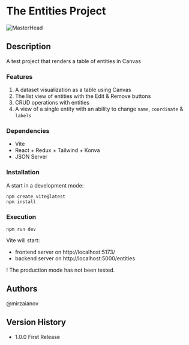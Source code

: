 # The Entities Project

![MasterHead](https://www.dropbox.com/scl/fi/ch0aki7fuxzwsc0637k1i/Screenshot-2024-03-27-211522.png?rlkey=phse23femu54z8kjiwnw23oxe&raw=1)

## Description

A test project that renders a table of entities in Canvas

### Features

1. A dataset visualization as a table using Canvas
2. The list view of entities with the Edit & Remove buttons
3. CRUD operations with entities
4. A view of a single entity with an ability to change `name`, `coordinate` & `labels`

### Dependencies

- Vite
- React + Redux + Tailwind + Konva
- JSON Server

### Installation

A start in a development mode:

    npm create vite@latest
    npm install

### Execution

    npm run dev

Vite will start:

- frontend server on http://localhost:5173/
- backend server on http://localhost:5000/entities

! The production mode has not been tested.

## Authors

@mirzaianov

## Version History

- 1.0.0 First Release
